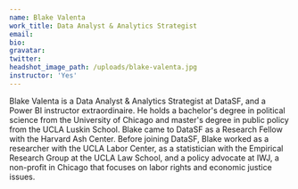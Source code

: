 ```yaml
---
name: Blake Valenta
work_title: Data Analyst & Analytics Strategist
email:
bio:
gravatar:
twitter:
headshot_image_path: /uploads/blake-valenta.jpg
instructor: 'Yes'
---
```


Blake Valenta is a Data Analyst & Analytics Strategist at DataSF, and a Power BI instructor extraordinaire. He holds a bachelor's degree in political science from the University of Chicago and master's degree in public policy from the UCLA Luskin School. Blake came to DataSF as a Research Fellow with the Harvard Ash Center. Before joining DataSF, Blake worked as a researcher with the UCLA Labor Center, as a statistician with the Empirical Research Group at the UCLA Law School, and a policy advocate at IWJ, a non-profit in Chicago that focuses on labor rights and economic justice issues.